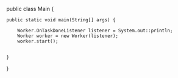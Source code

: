 public class Main {

    public static void main(String[] args) {

        Worker.OnTaskDoneListener listener = System.out::println;
        Worker worker = new Worker(listener);
        worker.start();


    }

}
